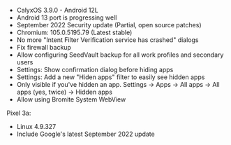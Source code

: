 * CalyxOS 3.9.0 - Android 12L
* Android 13 port is progressing well
* September 2022 Security update (Partial, open source patches)
* Chromium: 105.0.5195.79 (Latest stable)
* No more "Intent Filter Verification service has crashed" dialogs
* Fix firewall backup
* Allow configuring SeedVault backup for all work profiles and secondary users
* Settings: Show confirmation dialog before hiding apps
* Settings: Add a new "Hiden apps" filter to easily see hidden apps
* Only visible if you've hidden an app. Settings -> Apps -> All apps -> All apps (yes, twice) -> Hidden apps
* Allow using Bromite System WebView

Pixel 3a:
* Linux 4.9.327
* Include Google's latest September 2022 update
